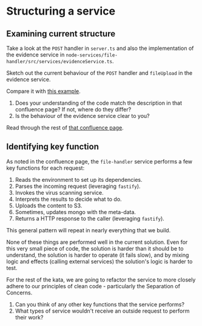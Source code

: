 # Structuring a service

## Examining current structure

Take a look at the `POST` handler in `server.ts` and also the implementation of the evidence service in `node-services/file-handler/src/services/evidenceService.ts`.

Sketch out the current behaviour of the `POST` handler and `fileUpload` in the evidence service.

Compare it with [this example](https://agiledigital.atlassian.net/wiki/spaces/FORGE/pages/27197539/Separating+Concerns).

1. Does your understanding of the code match the description in that confluence page? If not, where do they differ?
2. Is the behaviour of the evidence service clear to you?

Read through the rest of [that confluence page](https://agiledigital.atlassian.net/wiki/spaces/FORGE/pages/27197539/Separating+Concerns).

## Identifying key function

As noted in the confluence page, the `file-handler` service performs a few key functions for each request:

1. Reads the environment to set up its dependencies.
2. Parses the incoming request (leveraging `fastify`).
3. Invokes the virus scanning service.
4. Interprets the results to decide what to do.
5. Uploads the content to S3.
6. Sometimes, updates mongo with the meta-data.
7. Returns a HTTP response to the caller (leveraging `fastify`).

This general pattern will repeat in nearly everything that we build.

None of these things are performed well in the current solution. Even for this very small piece of code, the solution is harder than it should be to understand, the solution is harder to operate (it fails slow), and by mixing logic and effects (calling external services) the solution's logic is harder to test.

For the rest of the kata, we are going to refactor the service to more closely adhere to our principles of clean code - particularly the Separation of Concerns.

1. Can you think of any other key functions that the service performs?
2. What types of service wouldn't receive an outside request to perform their work?

